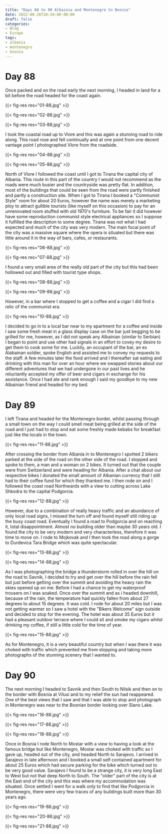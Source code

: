 ```yaml
---
title: "Days 88 to 90 Albainia and Montenegro to Bosnia"
date: 2022-08-26T10:34:00-00:00
draft: false
categories:
- Blog
- Europe
tags:
- albania
- montenegro
- bosnia
---
```


# Day 88

Once packed and on the road early the next morning, I headed in land for a bit before the road headed for the coast again.

{{< fig-res res="01-88.jpg" >}}

{{< fig-res res="02-88.jpg" >}}

{{< fig-res res="03-88.jpg" >}}

I took the coastal road up to Vlore and this was again a stunning road to ride along. This road rose and fell continually and at one point from one decent vantage point I photographed Vlore from the roadside.

{{< fig-res res="04-88.jpg" >}}

{{< fig-res res="05-88.jpg" >}}

North of Vlore I followed the coast until I got to Tirana the capital city of Albania. This route in this part of the country I would not recommend as the roads were much busier and the countryside was pretty flat. In addition, most of the buildings that could be seen from the road were partly finished and partly a construction site. When I got to Tirana I booked a "Communist Style" room for about 20 Euros, however the name was merely a marketing ploy to attract gullible tourists (like myself on this occasion) to pay for an unrenovated room stuffed with old 1970's furniture. To be fair it did however have some reproduction communist style electrical appliances so I suppose it fulfilled the description to some degree. Tirana was not what I had expected and much of the city was very modern. The main focal point of the city was a massive square where the opera is situated but there was little around it in the way of bars, cafes, or restaurants. 

{{< fig-res res="06-88.jpg" >}}

{{< fig-res res="07-88.jpg" >}}

I found a very small area of the really old part of the city but this had been hollowed out and filled with tourist type shops.

{{< fig-res res="08-88.jpg" >}}

{{< fig-res res="09-88.jpg" >}}

However, in a bar where I stopped to get a coffee and a cigar I did find a relic of the communist era.

{{< fig-res res="10-88.jpg" >}}

I decided to go in to a local bar near to my apartment for a coffee and inside I saw some fresh meat in a glass display case on the bar just begging to be grilled for me, however, as I did not speak any Albainian (similar to Serbian) I began to point and use other had signals in an effort to covey my desire to get them to cook some for me. Luckily, an occupant of the bar, an ex Alabainan soldier, spoke English and assisted me to convey my requests to the staff. A few minutes later the food arrived and I thereafter sat eating and drinking with this man for over an hour where we swapped stories about our different adventures that we had undergone in our past lives and he reluctantly accepted my offer of beer and cigars in exchange for his assistance. Once I had ate and rank enough I said my goodbye to my new Albainian friend and headed for my bed.

# Day 89

I left Tirana and headed for the Montenegro border, whilst passing through a small town on the way I could smell meat being grilled at the side of the road and I just had to stop and eat some freshly made kebabs for breakfast just like the locals in the town.

{{< fig-res res="11-88.jpg" >}}

After crossing the border from Albania in to Montenegro I spotted 2 bikers parked at the side of the road on the other side of the road. I stopped and spoke to them, a man and a woman on 2 bikes. It turned out that the couple were from Switzerland and were heading for Albania. After a chat about our respective bikes I donated the small amount of Albanian currency that I still had to their coffee fund for which they thanked me. I then rode on and I followed the coast road Northwards with a view to cutting across Lake Shkodra to the capital Podgorcia.

{{< fig-res res="12-88.jpg" >}}

However, due to a combination of really heavy traffic and an abundance of only local road signs, I missed the turn off and found myself still riding up the busy coast road. Eventually I found a road to Podgorcia and on reaching it, total disappointment. Almost no building older than maybe 30 years old. I found the city to be very modern and very characterless, therefore it was time to move on. I rode to Mojkovak and I then took the road along a gorge to Durdevica Tara Bridge which was quite spectacular.

{{< fig-res res="13-88.jpg" >}}

{{< fig-res res="14-88.jpg" >}}

As I was photographing the bridge a thunderstorm rolled in over the hill on the road to Savnik, I decided to try and get over the hill before the rain fell but just before getting over the summit and avoiding the heavy rain the skies opened up on me. Before I had a chance to get my waterproof trousers on I was soaked. Once over the summit and as i headed downhill, because of the rain, the temperature had quickly fallen from about 27 degrees to about 15 degrees. It was cold. I rode for about 20 miles but I was not getting warmer so I saw a hotel with the "Bikers Welcome" sign outside and decided to stop for the evening. The hotel was about 35 Euros but it had a pleasant outdoor terrace where I could sit and smoke my cigars whilst drinking my coffee, if still a little cold for the time of year.

{{< fig-res res="15-88.jpg" >}}

As for Montenegro, it is a very beautiful country but when I was there it was choked with traffic which prevented me from stopping and taking more photographs of the stunning scenery that I wanted to.

# Day 90

The next morning I headed to Savnik and then South to Nilsik and then on to the border with Bosnia at Vilusi and to my relief the sun had reappeared. One of the best views that I saw and that I was able to stop and photograph in Montenegro was near to the Bosnian border looking over Slano Lake.

{{< fig-res res="16-88.jpg" >}}

{{< fig-res res="17-88.jpg" >}}

{{< fig-res res="18-88.jpg" >}}

Once in Bosnia I rode North to Mostar with a view to having a look at the famous bridge but like Montenegro, Mostar was choked with traffic so I gave up, headed out of the city, and headed North to Sarajevo. I arrived in Sarajevo in late afternoon and I booked a small self contained apartment for about 25 Euros which had secure parking for the bike which turned out to be very good value. Sarajevo I found to be a strange city, it is very long East to West but not that deep North to South. The "older" part of the city is at the East end of the city and this was where my accommodation was situated. Once settled I went for a walk only to find that like Podgorcia in Montenegro, there were very few traces of any buildings built more than 30 years ago.

{{< fig-res res="19-88.jpg" >}}

{{< fig-res res="20-88.jpg" >}}

{{< fig-res res="21-88.jpg" >}}

